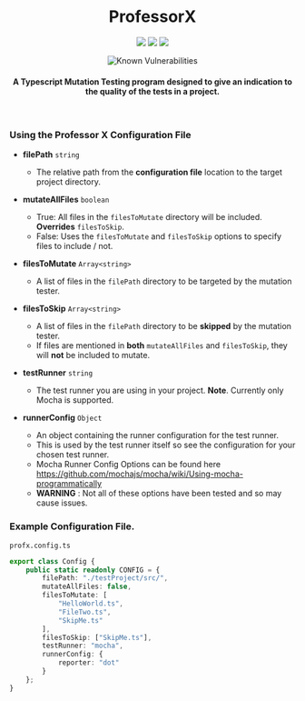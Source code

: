 <h1 align="center"> ProfessorX </h1>

<p align="center">
<img src="https://travis-ci.org/jameshmread/ProfessorX.svg?branch=master">

<img src="https://api.codacy.com/project/badge/Grade/befa3c5cfe664470b38d161d29990b4b"/>

<img src='https://bettercodehub.com/edge/badge/jameshmread/ProfessorX?branch=master'>
</p>
<p align="center">
<img src="https://snyk.io/test/github/jameshmread/professorx/badge.svg" alt="Known Vulnerabilities" data-canonical-src="https://snyk.io/test/github/jameshmread/professorx" style="max-width:100%;">
</p>

<h4 align="center">
A Typescript Mutation Testing program designed to give an indication to the quality of the tests in a project.
</h4>
<br>

<h3> Using the Professor X Configuration File </h3>

- **filePath** `string`
  - The relative path from the **configuration file** location to the target project directory.
- **mutateAllFiles** `boolean`
  - True: All files in the `filesToMutate` directory will be included. **Overrides** `filesToSkip`.
  - False: Uses the `filesToMutate` and `filesToSkip` options to specify files to include / not.
- **filesToMutate** `Array<string>`
  - A list of files in the `filePath` directory to be targeted by the mutation tester.
- **filesToSkip** `Array<string>`
  - A list of files in the `filePath` directory to be **skipped** by the mutation tester.
  - If files are mentioned in **both** `mutateAllFiles` and `filesToSkip`, they will **not** be included to mutate.

- **testRunner** `string`
  - The test runner you are using in your project. **Note**. Currently only Mocha is supported.
- **runnerConfig** `Object`
  - An object containing the runner configuration for the test runner.
  - This is used by the test runner itself so see the configuration for your chosen test runner.
  - Mocha Runner Config Options can be found here https://github.com/mochajs/mocha/wiki/Using-mocha-programmatically
  - **WARNING** : Not all of these options have been tested and so may cause issues.
    
<h3> Example Configuration File. </h3> 

`profx.config.ts`

```Typescript
export class Config {
    public static readonly CONFIG = {
        filePath: "./testProject/src/",
        mutateAllFiles: false,
        filesToMutate: [
            "HelloWorld.ts",
            "FileTwo.ts",
            "SkipMe.ts"
        ],
        filesToSkip: ["SkipMe.ts"],
        testRunner: "mocha",
        runnerConfig: {
            reporter: "dot"
        }
    };
}

```
